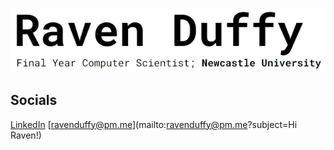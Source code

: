 <a href="https://ravenduffy.io">![weblink](home.PNG)</a>

## Socials
[LinkedIn](https://linkedin.com/in/ravenduffy)
[ravenduffy@pm.me](mailto:ravenduffy@pm.me?subject=Hi Raven!)
